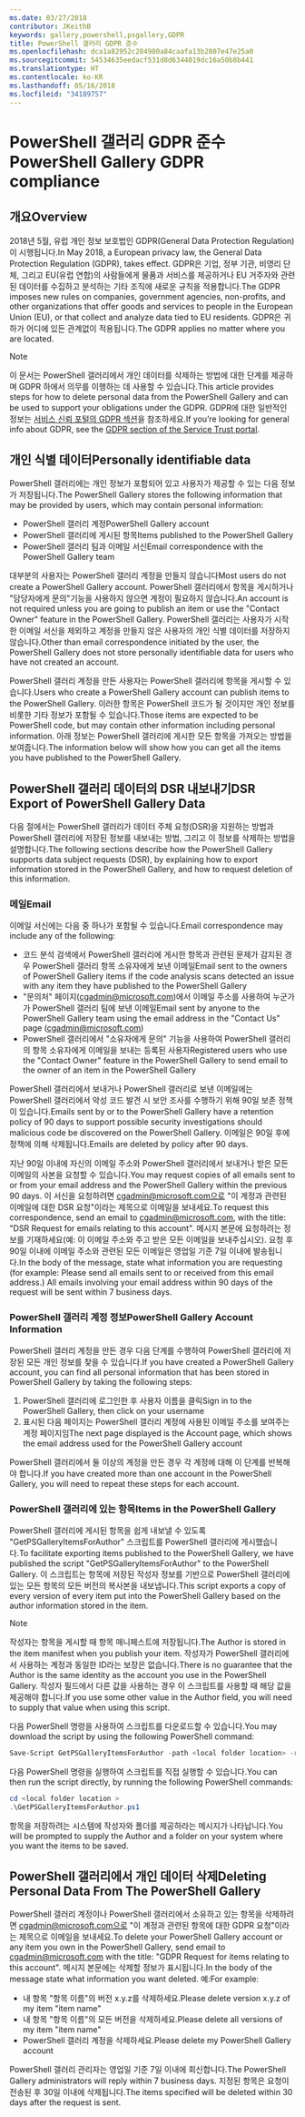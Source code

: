 ```yaml
---
ms.date: 03/27/2018
contributor: JKeithB
keywords: gallery,powershell,psgallery,GDPR
title: PowerShell 갤러리 GDPR 준수
ms.openlocfilehash: dca1a82952c284980a84caafa13b2807e47e25a0
ms.sourcegitcommit: 54534635eedacf531d8d6344019dc16a50b8b441
ms.translationtype: HT
ms.contentlocale: ko-KR
ms.lasthandoff: 05/16/2018
ms.locfileid: "34189757"
---
```

# <a name="powershell-gallery-gdpr-compliance"></a><span data-ttu-id="5bcbe-103">PowerShell 갤러리 GDPR 준수</span><span class="sxs-lookup"><span data-stu-id="5bcbe-103">PowerShell Gallery GDPR compliance</span></span>

## <a name="overview"></a><span data-ttu-id="5bcbe-104">개요</span><span class="sxs-lookup"><span data-stu-id="5bcbe-104">Overview</span></span>

<span data-ttu-id="5bcbe-105">2018년 5월, 유럽 개인 정보 보호법인 GDPR(General Data Protection Regulation)이 시행됩니다.</span><span class="sxs-lookup"><span data-stu-id="5bcbe-105">In May 2018, a European privacy law, the General Data Protection Regulation (GDPR), takes effect.</span></span>
<span data-ttu-id="5bcbe-106">GDPR은 기업, 정부 기관, 비영리 단체, 그리고 EU(유럽 연합)의 사람들에게 물품과 서비스를 제공하거나 EU 거주자와 관련된 데이터를 수집하고 분석하는 기타 조직에 새로운 규칙을 적용합니다.</span><span class="sxs-lookup"><span data-stu-id="5bcbe-106">The GDPR imposes new rules on companies, government agencies, non-profits, and other organizations that offer goods and services to people in the European Union (EU), or that collect and analyze data tied to EU residents.</span></span>
<span data-ttu-id="5bcbe-107">GDPR은 귀하가 어디에 있든 관계없이 적용됩니다.</span><span class="sxs-lookup"><span data-stu-id="5bcbe-107">The GDPR applies no matter where you are located.</span></span>

> [!NOTE]
> <span data-ttu-id="5bcbe-108">이 문서는 PowerShell 갤러리에서 개인 데이터를 삭제하는 방법에 대한 단계를 제공하며 GDPR 하에서 의무를 이행하는 데 사용할 수 있습니다.</span><span class="sxs-lookup"><span data-stu-id="5bcbe-108">This article provides steps for how to delete personal data from the PowerShell Gallery and can be used to support your obligations under the GDPR.</span></span> <span data-ttu-id="5bcbe-109">GDPR에 대한 일반적인 정보는 [서비스 신뢰 포털의 GDPR 섹션](https://servicetrust.microsoft.com/ViewPage/GDPRGetStarted)을 참조하세요.</span><span class="sxs-lookup"><span data-stu-id="5bcbe-109">If you’re looking for general info about GDPR, see the [GDPR section of the Service Trust portal](https://servicetrust.microsoft.com/ViewPage/GDPRGetStarted).</span></span>

## <a name="personally-identifiable-data"></a><span data-ttu-id="5bcbe-110">개인 식별 데이터</span><span class="sxs-lookup"><span data-stu-id="5bcbe-110">Personally identifiable data</span></span>

<span data-ttu-id="5bcbe-111">PowerShell 갤러리에는 개인 정보가 포함되어 있고 사용자가 제공할 수 있는 다음 정보가 저장됩니다.</span><span class="sxs-lookup"><span data-stu-id="5bcbe-111">The PowerShell Gallery stores the following information that may be provided by users, which may contain personal information:</span></span>

* <span data-ttu-id="5bcbe-112">PowerShell 갤러리 계정</span><span class="sxs-lookup"><span data-stu-id="5bcbe-112">PowerShell Gallery account</span></span>
* <span data-ttu-id="5bcbe-113">PowerShell 갤러리에 게시된 항목</span><span class="sxs-lookup"><span data-stu-id="5bcbe-113">Items published to the PowerShell Gallery</span></span>
* <span data-ttu-id="5bcbe-114">PowerShell 갤러리 팀과 이메일 서신</span><span class="sxs-lookup"><span data-stu-id="5bcbe-114">Email correspondence with the PowerShell Gallery team</span></span>

<span data-ttu-id="5bcbe-115">대부분의 사용자는 PowerShell 갤러리 계정을 만들지 않습니다</span><span class="sxs-lookup"><span data-stu-id="5bcbe-115">Most users do not create a PowerShell Gallery account.</span></span>
<span data-ttu-id="5bcbe-116">PowerShell 갤러리에서 항목을 게시하거나 "담당자에게 문의"기능을 사용하지 않으면 계정이 필요하지 않습니다.</span><span class="sxs-lookup"><span data-stu-id="5bcbe-116">An account is not required unless you are going to publish an item or use the "Contact Owner" feature in the PowerShell Gallery.</span></span>
<span data-ttu-id="5bcbe-117">PowerShell 갤러리는 사용자가 시작한 이메일 서신을 제외하고 계정을 만들지 않은 사용자의 개인 식별 데이터를 저장하지 않습니다.</span><span class="sxs-lookup"><span data-stu-id="5bcbe-117">Other than email correspondence initiated by the user, the PowerShell Gallery does not store personally identifiable data for users who have not created an account.</span></span>

<span data-ttu-id="5bcbe-118">PowerShell 갤러리 계정을 만든 사용자는 PowerShell 갤러리에 항목을 게시할 수 있습니다.</span><span class="sxs-lookup"><span data-stu-id="5bcbe-118">Users who create a PowerShell Gallery account can publish items to the PowerShell Gallery.</span></span>
<span data-ttu-id="5bcbe-119">이러한 항목은 PowerShell 코드가 될 것이지만 개인 정보를 비롯한 기타 정보가 포함될 수 있습니다.</span><span class="sxs-lookup"><span data-stu-id="5bcbe-119">Those items are expected to be PowerShell code, but may contain other information including personal information.</span></span>
<span data-ttu-id="5bcbe-120">아래 정보는 PowerShell 갤러리에 게시한 모든 항목을 가져오는 방법을 보여줍니다.</span><span class="sxs-lookup"><span data-stu-id="5bcbe-120">The information below will show how you can get all the items you have published to the PowerShell Gallery.</span></span>

## <a name="dsr-export-of-powershell-gallery-data"></a><span data-ttu-id="5bcbe-121">PowerShell 갤러리 데이터의 DSR 내보내기</span><span class="sxs-lookup"><span data-stu-id="5bcbe-121">DSR Export of PowerShell Gallery Data</span></span>

<span data-ttu-id="5bcbe-122">다음 절에서는 PowerShell 갤러리가 데이터 주체 요청(DSR)을 지원하는 방법과 PowerShell 갤러리에 저장된 정보를 내보내는 방법, 그리고 이 정보를 삭제하는 방법을 설명합니다.</span><span class="sxs-lookup"><span data-stu-id="5bcbe-122">The following sections describe how the PowerShell Gallery supports data subject requests (DSR), by explaining how to export information stored in the PowerShell Gallery, and how to request deletion of this information.</span></span>

### <a name="email"></a><span data-ttu-id="5bcbe-123">메일</span><span class="sxs-lookup"><span data-stu-id="5bcbe-123">Email</span></span>

<span data-ttu-id="5bcbe-124">이메일 서신에는 다음 중 하나가 포함될 수 있습니다.</span><span class="sxs-lookup"><span data-stu-id="5bcbe-124">Email correspondence may include any of the following:</span></span>

* <span data-ttu-id="5bcbe-125">코드 분석 검색에서 PowerShell 갤러리에 게시한 항목과 관련된 문제가 감지된 경우 PowerShell 갤러리 항목 소유자에게 보낸 이메일</span><span class="sxs-lookup"><span data-stu-id="5bcbe-125">Email sent to the owners of PowerShell Gallery items if the code analysis scans detected an issue with any item they have published to the PowerShell Gallery</span></span>
* <span data-ttu-id="5bcbe-126">"문의처" 페이지(cgadmin@microsoft.com)에서 이메일 주소를 사용하여 누군가가 PowerShell 갤러리 팀에 보낸 이메일</span><span class="sxs-lookup"><span data-stu-id="5bcbe-126">Email sent by anyone to the PowerShell Gallery team using the email address in the "Contact Us" page (cgadmin@microsoft.com)</span></span>
* <span data-ttu-id="5bcbe-127">PowerShell 갤러리에서 "소유자에게 문의" 기능을 사용하여 PowerShell 갤러리의 항목 소유자에게 이메일을 보내는 등록된 사용자</span><span class="sxs-lookup"><span data-stu-id="5bcbe-127">Registered users who use the "Contact Owner" feature in the PowerShell Gallery to send email to the owner of an item in the PowerShell Gallery</span></span>

<span data-ttu-id="5bcbe-128">PowerShell 갤러리에서 보내거나 PowerShell 갤러리로 보낸 이메일에는 PowerShell 갤러리에서 악성 코드 발견 시 보안 조사를 수행하기 위해 90일 보존 정책이 있습니다.</span><span class="sxs-lookup"><span data-stu-id="5bcbe-128">Emails sent by or to the PowerShell Gallery have a retention policy of 90 days to support possible security investigations should malicious code be discovered on the PowerShell Gallery.</span></span>
<span data-ttu-id="5bcbe-129">이메일은 90일 후에 정책에 의해 삭제됩니다.</span><span class="sxs-lookup"><span data-stu-id="5bcbe-129">Emails are deleted by policy after 90 days.</span></span>

<span data-ttu-id="5bcbe-130">지난 90일 이내에 자신의 이메일 주소와 PowerShell 갤러리에서 보내거나 받은 모든 이메일의 사본을 요청할 수 있습니다.</span><span class="sxs-lookup"><span data-stu-id="5bcbe-130">You may request copies of all emails sent to or from your email address and the PowerShell Gallery within the previous 90 days.</span></span>
<span data-ttu-id="5bcbe-131">이 서신을 요청하려면 cgadmin@microsoft.com으로 "이 계정과 관련된 이메일에 대한 DSR 요청"이라는 제목으로 이메일을 보내세요.</span><span class="sxs-lookup"><span data-stu-id="5bcbe-131">To request this correspondence, send an email to cgadmin@microsoft.com, with the title: "DSR Request for emails relating to this account".</span></span>
<span data-ttu-id="5bcbe-132">메시지 본문에 요청하려는 정보를 기재하세요(예: 이 이메일 주소와 주고 받은 모든 이메일을 보내주십시오). 요청 후 90일 이내에 이메일 주소와 관련된 모든 이메일은 영업일 기준 7일 이내에 발송됩니다.</span><span class="sxs-lookup"><span data-stu-id="5bcbe-132">In the body of the message, state what information you are requesting (for example: Please send all emails sent to or received from this email address.) All emails involving your email address within 90 days of the request will be sent within 7 business days.</span></span>

### <a name="powershell-gallery-account-information"></a><span data-ttu-id="5bcbe-133">PowerShell 갤러리 계정 정보</span><span class="sxs-lookup"><span data-stu-id="5bcbe-133">PowerShell Gallery Account Information</span></span>

<span data-ttu-id="5bcbe-134">PowerShell 갤러리 계정을 만든 경우 다음 단계를 수행하여 PowerShell 갤러리에 저장된 모든 개인 정보를 찾을 수 있습니다.</span><span class="sxs-lookup"><span data-stu-id="5bcbe-134">If you have created a PowerShell Gallery account, you can find all personal information that has been stored in PowerShell Gallery by taking the following steps:</span></span>

1. <span data-ttu-id="5bcbe-135">PowerShell 갤러리에 로그인한 후 사용자 이름을 클릭</span><span class="sxs-lookup"><span data-stu-id="5bcbe-135">Sign in to the PowerShell Gallery, then click on your username</span></span>
2. <span data-ttu-id="5bcbe-136">표시된 다음 페이지는 PowerShell 갤러리 계정에 사용된 이메일 주소를 보여주는 계정 페이지임</span><span class="sxs-lookup"><span data-stu-id="5bcbe-136">The next page displayed is the Account page, which shows the email address used for the PowerShell Gallery account</span></span>

<span data-ttu-id="5bcbe-137">PowerShell 갤러리에서 둘 이상의 계정을 만든 경우 각 계정에 대해 이 단계를 반복해야 합니다.</span><span class="sxs-lookup"><span data-stu-id="5bcbe-137">If you have created more than one account in the PowerShell Gallery, you will need to repeat these steps for each account.</span></span>

### <a name="items-in-the-powershell-gallery"></a><span data-ttu-id="5bcbe-138">PowerShell 갤러리에 있는 항목</span><span class="sxs-lookup"><span data-stu-id="5bcbe-138">Items in the PowerShell Gallery</span></span>

<span data-ttu-id="5bcbe-139">PowerShell 갤러리에 게시된 항목을 쉽게 내보낼 수 있도록 "GetPSGalleryItemsForAuthor" 스크립트를 PowerShell 갤러리에 게시했습니다.</span><span class="sxs-lookup"><span data-stu-id="5bcbe-139">To facilitate exporting items published to the PowerShell Gallery, we have published the script "GetPSGalleryItemsForAuthor" to the PowerShell Gallery.</span></span>
<span data-ttu-id="5bcbe-140">이 스크립트는 항목에 저장된 작성자 정보를 기반으로 PowerShell 갤러리에 있는 모든 항목의 모든 버전의 복사본을 내보냅니다.</span><span class="sxs-lookup"><span data-stu-id="5bcbe-140">This script exports a copy of every version of every item put into the PowerShell Gallery based on the author information stored in the item.</span></span>

> [!NOTE]
> <span data-ttu-id="5bcbe-141">작성자는 항목을 게시할 때 항목 매니페스트에 저장됩니다.</span><span class="sxs-lookup"><span data-stu-id="5bcbe-141">The Author is stored in the item manifest when you publish your item.</span></span>
> <span data-ttu-id="5bcbe-142">작성자가 PowerShell 갤러리에서 사용하는 계정과 동일한 ID라는 보장은 없습니다.</span><span class="sxs-lookup"><span data-stu-id="5bcbe-142">There is no guarantee that the Author is the same identity as the account you use in the PowerShell Gallery.</span></span>
> <span data-ttu-id="5bcbe-143">작성자 필드에서 다른 값을 사용하는 경우 이 스크립트를 사용할 때 해당 값을 제공해야 합니다.</span><span class="sxs-lookup"><span data-stu-id="5bcbe-143">If you use some other value in the Author field, you will need to supply that value when using this script.</span></span>

<span data-ttu-id="5bcbe-144">다음 PowerShell 명령을 사용하여 스크립트를 다운로드할 수 있습니다.</span><span class="sxs-lookup"><span data-stu-id="5bcbe-144">You may download the script by using the following PowerShell command:</span></span>

```powershell
Save-Script GetPSGalleryItemsForAuthor -path <local folder location> -repository psgallery
```

<span data-ttu-id="5bcbe-145">다음 PowerShell 명령을 실행하여 스크립트를 직접 실행할 수 있습니다.</span><span class="sxs-lookup"><span data-stu-id="5bcbe-145">You can then run the script directly, by running the following PowerShell commands:</span></span>

```powershell
cd <local folder location >
.\GetPSGalleryItemsForAuthor.ps1
```

<span data-ttu-id="5bcbe-146">항목을 저장하려는 시스템에 작성자와 폴더를 제공하라는 메시지가 나타납니다.</span><span class="sxs-lookup"><span data-stu-id="5bcbe-146">You will be prompted to supply the Author and a folder on your system where you want the items to be saved.</span></span>

## <a name="deleting-personal-data-from-the-powershell-gallery"></a><span data-ttu-id="5bcbe-147">PowerShell 갤러리에서 개인 데이터 삭제</span><span class="sxs-lookup"><span data-stu-id="5bcbe-147">Deleting Personal Data From The PowerShell Gallery</span></span>

<span data-ttu-id="5bcbe-148">PowerShell 갤러리 계정이나 PowerShell 갤러리에서 소유하고 있는 항목을 삭제하려면 cgadmin@microsoft.com으로 "이 계정과 관련된 항목에 대한 GDPR 요청"이라는 제목으로 이메일을 보내세요.</span><span class="sxs-lookup"><span data-stu-id="5bcbe-148">To delete your PowerShell Gallery account or any item you own in the PowerShell Gallery, send email to cgadmin@microsoft.com with the title: "GDPR Request for items relating to this account".</span></span>
<span data-ttu-id="5bcbe-149">메시지 본문에는 삭제할 정보가 표시됩니다.</span><span class="sxs-lookup"><span data-stu-id="5bcbe-149">In the body of the message state what information you want deleted.</span></span> <span data-ttu-id="5bcbe-150">예:</span><span class="sxs-lookup"><span data-stu-id="5bcbe-150">For example:</span></span>

* <span data-ttu-id="5bcbe-151">내 항목 "항목 이름"의 버전 x.y.z를 삭제하세요.</span><span class="sxs-lookup"><span data-stu-id="5bcbe-151">Please delete version x.y.z of my item "item name"</span></span>
* <span data-ttu-id="5bcbe-152">내 항목 "항목 이름"의 모든 버전을 삭제하세요.</span><span class="sxs-lookup"><span data-stu-id="5bcbe-152">Please delete all versions of my item "item name"</span></span>
* <span data-ttu-id="5bcbe-153">PowerShell 갤러리 계정을 삭제하세요.</span><span class="sxs-lookup"><span data-stu-id="5bcbe-153">Please delete my PowerShell Gallery account</span></span>

<span data-ttu-id="5bcbe-154">PowerShell 갤러리 관리자는 영업일 기준 7일 이내에 회신합니다.</span><span class="sxs-lookup"><span data-stu-id="5bcbe-154">The PowerShell Gallery administrators will reply within 7 business days.</span></span>
<span data-ttu-id="5bcbe-155">지정된 항목은 요청이 전송된 후 30일 이내에 삭제됩니다.</span><span class="sxs-lookup"><span data-stu-id="5bcbe-155">The items specified will be deleted within 30 days after the request is sent.</span></span>
